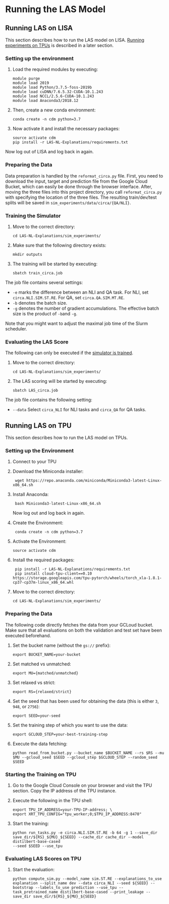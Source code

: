# Running the LAS Model

## Running LAS on LISA
This section describes how to run the LAS model on LISA. [Running experiments on TPUs](Running-LAS-on-TPU) is described in a later section.

### Setting up the environment
1. Load the required modules by executing:
    ```shell
    module purge
    module load 2019
    module load Python/3.7.5-foss-2019b
    module load cuDNN/7.6.5.32-CUDA-10.1.243
    module load NCCL/2.5.6-CUDA-10.1.243
    module load Anaconda3/2018.12
    ```

2. Then, create a new conda environment:
    ```shell
    conda create -n cdm python=3.7
    ```

3. Now activate it and install the necessary packages:
    ```shell
    source activate cdm
    pip install -r LAS-NL-Explanations/requirements.txt
    ```

Now log out of LISA and log back in again.

### Preparing the Data
Data preparation is handled by the ``reformat_circa.py`` file. First, you need to download the input, target and prediction file from the Google 
Cloud Bucket, which can easily be done through the browser interface. After, moving the three files into this project directory, you call 
``reformat_circa.py`` with specifying the location of the three files. The resulting train/dev/test splits will be saved in 
``sim_experiments/data/circa/{QA/NLI}``.

### Training the Simulator

1. Move to the correct directory:
    ```shell
    cd LAS-NL-Explanations/sim_experiments/
    ```

2. Make sure that the following directory exists:
    ```shell
    mkdir outputs
    ```

3. The training will be started by executing:
    ```shell
    sbatch train_circa.job
    ```

The job file contains several settings:
- ``-e`` marks the difference between an NLI and QA task. For NLI, set `circa.NLI.SIM.ST.RE`. For QA, set `circa.QA.SIM.MT.RE`.
- ``-b`` denotes the batch size.
- ``-g`` denotes the number of gradient accumulations. The effective batch size is the product of ``-b``and ``-g``.

Note that you might want to adjust the maximal job time of the Slurm scheduler.

### Evaluating the LAS Score
The following can only be executed if the [simulator is trained](Training-the-Simulator).

1. Move to the correct directory:
    ```shell
    cd LAS-NL-Explanations/sim_experiments/
    ```

2. The LAS scoring will be started by executing:
    ```shell
    sbatch LAS_circa.job
    ```

The job file contains the following setting:
- ``--data`` Select `circa_NLI` for NLI tasks and `circa_QA` for QA tasks.

## Running LAS on TPU

This section describes how to run the LAS model on TPUs.

### Setting up the Environment

1. Connect to your TPU

2. Download the Miniconda installer:
   ```shell
    wget https://repo.anaconda.com/miniconda/Miniconda3-latest-Linux-x86_64.sh
    ```

3. Install Anaconda:
   ```shell
    bash Miniconda3-latest-Linux-x86_64.sh
    ```
   Now log out and log back in again.
   
4. Create the Environment:
   ```shell
    conda create -n cdm python=3.7
    ```
   
5. Activate the Environment:
   ```shell
   source activate cdm
    ```

6. Install the required packages:
   ```shell
    pip install -r LAS-NL-Explanations/requirements.txt
    pip install cloud-tpu-client==0.10 https://storage.googleapis.com/tpu-pytorch/wheels/torch_xla-1.8.1-cp37-cp37m-linux_x86_64.whl
    ```

7. Move to the correct directory:
   ```shell
   cd LAS-NL-Explanations/sim_experiments/
    ```

### Preparing the Data
The following code directly fetches the data from your GCLoud bucket. Make sure that all evaluations on both the validation and test set have been 
executed beforehand.

1. Set the bucket name (without the `gs://` prefix):
   ```shell
   export BUCKET_NAME=your-bucket
    ```

2. Set matched vs unmatched:
   ```shell
   export MU={matched/unmatched}
    ```

3. Set relaxed vs strict:
   ```shell
   export RS={relaxed/strict}
    ```

4. Set the seed that has been used for obtaining the data (this is either `3`, `948`, or `2756`):
   ```shell
   export SEED=your-seed
    ```

5. Set the training step of which you want to use the data:
   ```shell
   export GCLOUD_STEP=your-best-training-step
    ```

6. Execute the data fetching:
   ```shell
   python read_from_bucket.py --bucket_name $BUCKET_NAME --rs $RS --mu $MU --gcloud_seed $SEED --gcloud_step $GCLOUD_STEP --random_seed $SEED
    ```

### Starting the Training on TPU

1. Go to the Google Cloud Console on your browser and visit the TPU section. Copy the IP address of the TPU instance.

2. Execute the following in the TPU shell:
   ```shell
   export TPU_IP_ADDRESS=your-TPU-IP-address; \
   export XRT_TPU_CONFIG="tpu_worker;0;$TPU_IP_ADDRESS:8470"
    ```

3. Start the training:
   ```shell
   python run_tasks.py -e circa.NLI.SIM.ST.RE -b 64 -g 1 --save_dir save_dir/${RS}_${MU}_${SEED} --cache_dir cache_dir --model distilbert-base-cased 
   --seed $SEED --use_tpu
    ```
   
### Evaluating LAS Scores on TPU

1. Start the evaluation:
   ```shell
   python compute_sim.py --model_name sim.ST.RE --explanations_to_use explanation --split_name dev --data circa_NLI --seed ${SEED} --bootstrap --labels_to_use prediction --use_tpu --task_pretrained_name distilbert-base-cased --print_leakage --save_dir save_dir/${RS}_${MU}_${SEED}
    ```

